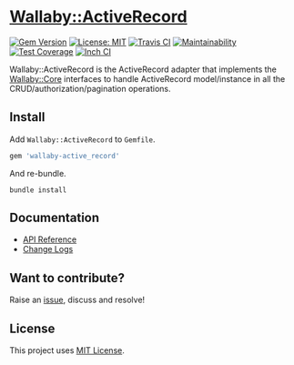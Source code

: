 # [Wallaby::ActiveRecord](https://github.com/wallaby-rails/wallaby-active_record)

[![Gem Version](https://badge.fury.io/rb/wallaby-active_record.svg)](https://badge.fury.io/rb/wallaby-active_record)
[![License: MIT](https://img.shields.io/badge/License-MIT-yellow.svg)](https://opensource.org/licenses/MIT)
[![Travis CI](https://travis-ci.com/wallaby-rails/wallaby-active_record.svg?branch=master)](https://travis-ci.com/wallaby-rails/wallaby-active_record)
[![Maintainability](https://api.codeclimate.com/v1/badges/9ba0a610043a2e1a9e74/maintainability)](https://codeclimate.com/github/wallaby-rails/wallaby-active_record/maintainability)
[![Test Coverage](https://api.codeclimate.com/v1/badges/9ba0a610043a2e1a9e74/test_coverage)](https://codeclimate.com/github/wallaby-rails/wallaby-active_record/test_coverage)
[![Inch CI](https://inch-ci.org/github/wallaby-rails/wallaby-active_record.svg?branch=master)](https://inch-ci.org/github/wallaby-rails/wallaby-active_record)

Wallaby::ActiveRecord is the ActiveRecord adapter that implements the [Wallaby::Core](https://github.com/wallaby-rails/wallaby-core)
interfaces to handle ActiveRecord model/instance in all the CRUD/authorization/pagination operations.

## Install

Add `Wallaby::ActiveRecord` to `Gemfile`.

```ruby
gem 'wallaby-active_record'
```

And re-bundle.

```shell
bundle install
```

## Documentation

- [API Reference](https://www.rubydoc.info/gems/wallaby-active_record)
- [Change Logs](https://github.com/wallaby-rails/wallaby-active_record/blob/master/CHANGELOG.md)

## Want to contribute?

Raise an [issue](https://github.com/wallaby-rails/wallaby-active_record/issues/new), discuss and resolve!

## License

This project uses [MIT License](https://github.com/wallaby-rails/wallaby-active_record/blob/master/LICENSE).
